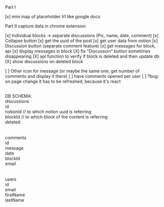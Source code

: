 Part I

[x] mini map of placeholder h1 like google docs

Part II
capture data in chrome extension

[x] Individual blocks -> separate discussions (Pic, name, date, comment)
[x] Collapse button
[x] get the uuid of the post
[x] get user data from notion
[x] Discussion button (separate comment feature)
[x] get messages for block, api
[x] display messages in block
[X] fix "Discussion" button sometimes disappearing
[X] api function to verify if block is deleted and then update db
[X] show discussions on deleted block

[ ] Other icon for message (or maybe the same one, get number of comments and display it there)
[ ] have comments opened per user
[ ] ?bug: on page change it has to be refreshed, because it's react

<br>
DB SCHEMA:<br>
discussions<br>
id<br>
notionId // to which notion uuid is referring<br>
blockId // to which block of the content is referring<br>
deleted<br>
<br><br>
comments<br>
id<br>
message<br>
date<br>
blockId<br>
email<br>
<br><br>
users<br>
id<br>
email<br>
firstName<br>
lastName<br>
